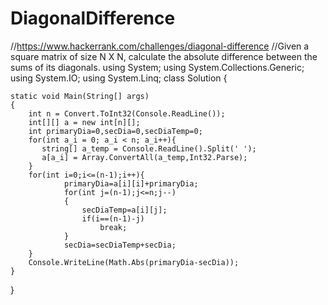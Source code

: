 # DiagonalDifference
//https://www.hackerrank.com/challenges/diagonal-difference
//Given a square matrix of size N X N, calculate the absolute difference between the sums of its diagonals.
using System;
using System.Collections.Generic;
using System.IO;
using System.Linq;
class Solution {

    static void Main(String[] args) 
    {
        int n = Convert.ToInt32(Console.ReadLine());
        int[][] a = new int[n][];
        int primaryDia=0,secDia=0,secDiaTemp=0;
        for(int a_i = 0; a_i < n; a_i++){
           string[] a_temp = Console.ReadLine().Split(' ');
           a[a_i] = Array.ConvertAll(a_temp,Int32.Parse);
        }
        for(int i=0;i<=(n-1);i++){
                primaryDia=a[i][i]+primaryDia;
                for(int j=(n-1);j<=n;j--)
                {
                    secDiaTemp=a[i][j];
                    if(i==(n-1)-j)
                        break;
                }
                secDia=secDiaTemp+secDia;
        }
        Console.WriteLine(Math.Abs(primaryDia-secDia));
    }
}

